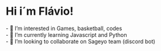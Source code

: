 <h1>Hi i´m Flávio!</h1>
<p>
- 👀 I’m interested in Games, basketball, codes<br>
- 🌱 I’m currently learning Javascript and Python<br>
- 💞️ I’m looking to collaborate on Sageyo team (discord bot)



